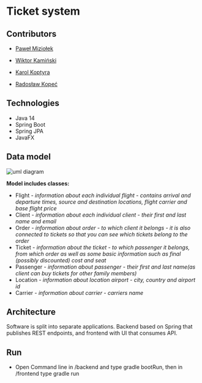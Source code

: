 # Ticket system


## Contributors
- [Paweł Miziołek](https://github.com/pawel00100)

- [Wiktor Kamiński](https://github.com/WikKam)

- [Karol Koptyra](https://github.com/what-ewer)

- [Radosław Kopeć](https://github.com/radekkpc)

## Technologies

- Java 14
- Spring Boot
- Spring JPA
- JavaFX

## Data model
![uml diagram](https://i.imgur.com/SFpS1G6.png)
 
 **Model includes classes:**
- Flight - *information about each individual flight - contains arrival and departure times, source and destination locations, flight carrier and base flight price*
- Client - *information about each individual client - their first and last name and email*
- Order - *information about order - to which client it belongs - it is also connected to tickets so that you can see which tickets belong to the order*
- Ticket - *information about the ticket - to which passenger it belongs, from which order as well as some basic information such as final (possibly discounted) cost and seat*
- Passenger - *information about passenger - their first and last name(as client can buy tickets for other family members)*
- Location - *information about location airport - city, country and airport id*
- Carrier - *information about carrier - carriers name*

## Architecture

Software is split into separate applications. Backend based on Spring that publishes REST endpoints, and frontend with UI that consumes API.

## Run
 - Open Command line in /backend and type gradle bootRun, then in /frontend type gradle run
